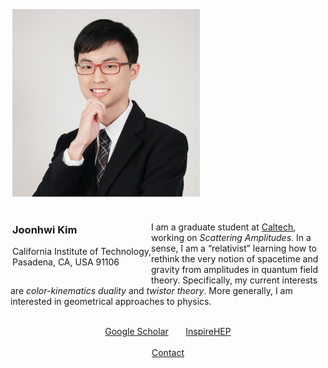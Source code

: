<div class="container">
    <div class="row" style="margin: 3px">
        <div class="col-md-3 col-lg-3">
            <img src="/images/amiti22-8a-square-med.jpg" style="max-height:300px">
            <br> &nbsp; <br>
        </div>
        <div class="col-md-3 col-lg-10" style="float:left">
            <h3> Joonhwi Kim </h3>
            <!-- Graduate student at
            <a href="https://pma.caltech.edu/people/joonhwi-kim">California Institute of Technology </a>  -->
            <!-- <br>
            Research interests:
            Scattering Amplitudes,
            Twistor Theory,
            Interplay between Geometry and Physics -->
            <!-- <br>
            <a href="https://scholar.google.com/citations?user=A15RZN4AAAAJ">Google Scholar</a>
            &nbsp;&nbsp;&nbsp;&nbsp;&nbsp;
            <a href="https://inspirehep.net/authors/1926101">InspireHEP</a> -->
            California Institute of Technology,
            <br>
            Pasadena, CA, USA 91106
            <br> &nbsp; <br>
        </div>
    </div>
    <br>
    <!-- I am a student working on theoretical high-energy physics. -->
    I am a graduate student at <a href="https://pma.caltech.edu/people/joonhwi-kim">Caltech</a>,
    working on <em>Scattering Amplitudes</em>.
    <!-- My curiosity points toward understanding the true nature of spacetime. -->
    In a sense, I 
    <!-- identify myself as -->
    am
    a “relativist” learning how to rethink the very notion of spacetime
    and gravity
    from amplitudes in quantum field theory.
    Specifically, my current interests are
    <em>color-kinematics duality</em> and
    <em>twistor theory</em>.
    <!-- Perturbative syntax .. physical reality at the syntactic level -->
    More generally, I
    am
    <!-- have always been -->
    interested in geometrical approaches to physics.
    <!-- interested in the interplay between geometry and physics. -->
    <!-- as a person who thinks with geometrical intution -->
    <!-- More generally, I am interested in geometrical approaches to physics. -->
</div>

<div class="container">
  <p style="text-align:center">
    <br>
    <a href="https://scholar.google.com/citations?user=A15RZN4AAAAJ">Google Scholar</a>
    &nbsp;&nbsp;&nbsp;&nbsp;&nbsp;
    <a href="https://inspirehep.net/authors/1926101">InspireHEP</a>
    <br>
    &nbsp;
    <br>
    <a href="/contact/index.html">Contact </a>
  </p>
</div>

